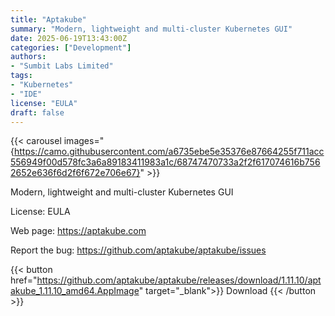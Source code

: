 ```yaml
---
title: "Aptakube"
summary: "Modern, lightweight and multi-cluster Kubernetes GUI"
date: 2025-06-19T13:43:00Z
categories: ["Development"]
authors:
- "Sumbit Labs Limited"
tags: 
- "Kubernetes"
- "IDE"
license: "EULA"
draft: false
---
```

{{< carousel images="{https://camo.githubusercontent.com/a6735ebe5e35376e87664255f711acc556949f00d578fc3a6a89183411983a1c/68747470733a2f2f617074616b7562652e636f6d2f6f672e706e67}" >}}

Modern, lightweight and multi-cluster Kubernetes GUI

License: EULA

Web page: <https://aptakube.com>

Report the bug: <https://github.com/aptakube/aptakube/issues>  

{{< button href="https://github.com/aptakube/aptakube/releases/download/1.11.10/aptakube_1.11.10_amd64.AppImage" target="_blank">}}
Download
{{< /button >}}